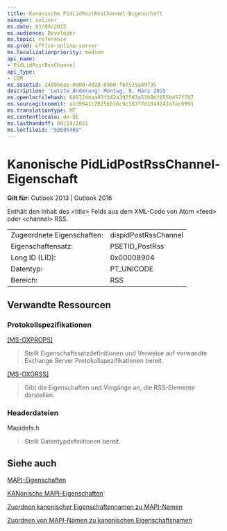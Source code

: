 ```yaml
---
title: Kanonische PidLidPostRssChannel-Eigenschaft
manager: soliver
ms.date: 03/09/2015
ms.audience: Developer
ms.topic: reference
ms.prod: office-online-server
ms.localizationpriority: medium
api_name:
- PidLidPostRssChannel
api_type:
- COM
ms.assetid: 249966ee-0d00-4d2d-89b0-fb7525a89735
description: 'Letzte Änderung: Montag, 9. März 2015'
ms.openlocfilehash: 688724daa93f342a3975d3a51b86f055b457f707
ms.sourcegitcommit: a1d9041c20256616c9c183f7d1049142a7ac6991
ms.translationtype: MT
ms.contentlocale: de-DE
ms.lasthandoff: 09/24/2021
ms.locfileid: "59595469"
---
```

# <a name="pidlidpostrsschannel-canonical-property"></a>Kanonische PidLidPostRssChannel-Eigenschaft

  
  
**Gilt für**: Outlook 2013 | Outlook 2016 
  
Enthält den Inhalt des \<title\> Felds aus dem XML-Code von Atom \<feed\> oder \<channel\> RSS.
  
|||
|:-----|:-----|
|Zugeordnete Eigenschaften:  <br/> |dispidPostRssChannel  <br/> |
|Eigenschaftensatz:  <br/> |PSETID_PostRss  <br/> |
|Long ID (LID):  <br/> |0x00008904  <br/> |
|Datentyp:  <br/> |PT_UNICODE  <br/> |
|Bereich:  <br/> |RSS  <br/> |
   
## <a name="related-resources"></a>Verwandte Ressourcen

### <a name="protocol-specifications"></a>Protokollspezifikationen

[[MS-OXPROPS] ](https://msdn.microsoft.com/library/f6ab1613-aefe-447d-a49c-18217230b148%28Office.15%29.aspx)
  
> Stellt Eigenschaftssatzdefinitionen und Verweise auf verwandte Exchange Server Protokollspezifikationen bereit.
    
[[MS-OXORSS]](https://msdn.microsoft.com/library/53bc9634-0040-4b5a-aecd-29781d826009%28Office.15%29.aspx)
  
> Gibt die Eigenschaften und Vorgänge an, die RSS-Elemente darstellen.
    
### <a name="header-files"></a>Headerdateien

Mapidefs.h
  
> Stellt Datentypdefinitionen bereit.
    
## <a name="see-also"></a>Siehe auch



[MAPI-Eigenschaften](mapi-properties.md)
  
[KANonische MAPI-Eigenschaften](mapi-canonical-properties.md)
  
[Zuordnen kanonischer Eigenschaftennamen zu MAPI-Namen](mapping-canonical-property-names-to-mapi-names.md)
  
[Zuordnen von MAPI-Namen zu kanonischen Eigenschaftsnamen](mapping-mapi-names-to-canonical-property-names.md)

